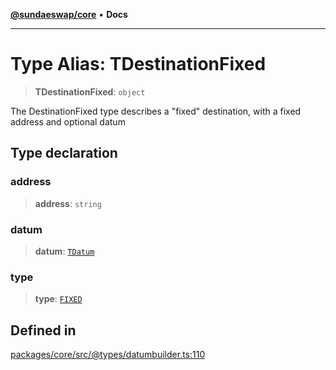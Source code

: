 [**@sundaeswap/core**](../../README.md) • **Docs**

***

# Type Alias: TDestinationFixed

> **TDestinationFixed**: `object`

The DestinationFixed type describes a "fixed" destination, with a fixed address and optional datum

## Type declaration

### address

> **address**: `string`

### datum

> **datum**: [`TDatum`](TDatum.md)

### type

> **type**: [`FIXED`](../enumerations/EDestinationType.md#fixed)

## Defined in

[packages/core/src/@types/datumbuilder.ts:110](https://github.com/SundaeSwap-finance/sundae-sdk/blob/main/packages/core/src/@types/datumbuilder.ts#L110)
